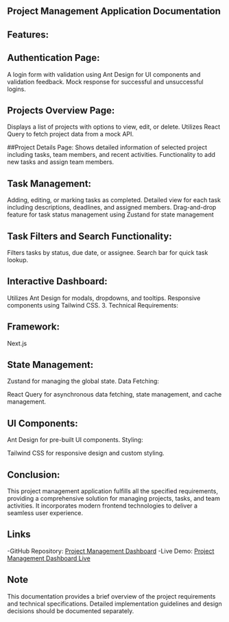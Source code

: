 ## Project Management Application Documentation

## Features:

## Authentication Page:

A login form with validation using Ant Design for UI components and validation feedback.
Mock response for successful and unsuccessful logins.

## Projects Overview Page:

Displays a list of projects with options to view, edit, or delete.
Utilizes React Query to fetch project data from a mock API.

##Project Details Page:
Shows detailed information of selected project including tasks, team members, and recent activities.
Functionality to add new tasks and assign team members.

## Task Management:

Adding, editing, or marking tasks as completed.
Detailed view for each task including descriptions, deadlines, and assigned members.
Drag-and-drop feature for task status management using Zustand for state management

## Task Filters and Search Functionality:

Filters tasks by status, due date, or assignee.
Search bar for quick task lookup.

## Interactive Dashboard:

Utilizes Ant Design for modals, dropdowns, and tooltips.
Responsive components using Tailwind CSS. 3. Technical Requirements:

## Framework:

Next.js

## State Management:

Zustand for managing the global state.
Data Fetching:

React Query for asynchronous data fetching, state management, and cache management.

## UI Components:

Ant Design for pre-built UI components.
Styling:

Tailwind CSS for responsive design and custom styling.

## Conclusion:

This project management application fulfills all the specified requirements, providing a comprehensive solution for managing projects, tasks, and team activities. It incorporates modern frontend technologies to deliver a seamless user experience.

## Links

-GitHub Repository: [Project Management Dashboard](https://github.com/Galib6/Project-Management-Dashboard)
-Live Demo: [Project Management Dashboard Live](https://project-management-dashboard-seven.vercel.app/)

## Note

This documentation provides a brief overview of the project requirements and technical specifications. Detailed implementation guidelines and design decisions should be documented separately.
